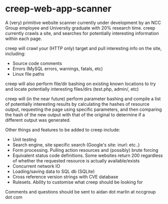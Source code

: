 creep-web-app-scanner
=====================

A (very) primitive website scanner currently under development by an NCC Group employee and University graduate with 20% research time. creep currently crawls a site, and searches for potentially interesting information within each page.

creep will crawl your (HTTP only) target and pull interesting info on the site, including:

* Source code comments
* Errors (MySQL errors, warnings, fatals, etc)
* Linux file paths

creep will also perform file/dir bashing on existing known locations to try and locate potentially interesting files/dirs (test.php, admin/, etc)

creep will (in the near future) perform parameter bashing and compile a list of potentially interesting results by calculating the hashes of resource output, requesting the page using specific parameters, and then comparing the hash of the new output with that of the original to determine if a different output was generated.

Other things and features to be added to creep include:

* Unit testing
* Search engine, site specific search (Google's site: inurl: etc..)
* Form processing. Pulling action resources and (possibly) brute forcing
* Equivalent status code definitions. Some websites return 200 regardless of whether the requested resource is actually available/exists
* Concurrent network IO
* Loading/saving data to SQL db (SQLite)
* Cross reference version strings with CVE database
* Rulesets. Ability to customise what creep should be looking for

Comments and questions should be sent to aidan dot marlin at nccgroup dot com
